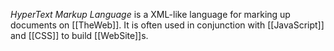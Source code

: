_HyperText Markup Language_ is a XML-like language for marking up documents on [[TheWeb]]. It is often used in conjunction with [[JavaScript]] and [[CSS]] to build [[WebSite]]s.
